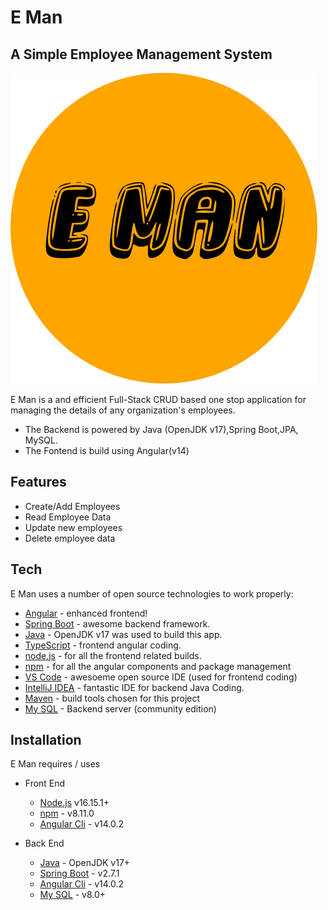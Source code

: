 # E Man
## A Simple Employee Management System 

[![E Man Logo](https://raw.githubusercontent.com/iharshpathak/eMan-Employee_manager/main/empManFrontend/empManfront/src/assets/EmanLogo.png)](https://github.com/iharshpathak/eMan-Employee_manager)


E  Man is a and efficient 
Full-Stack CRUD based 
one stop application 
for managing the details of any organization's employees.

- The Backend is powered by Java (OpenJDK v17),Spring Boot,JPA, MySQL.
- The Fontend is build using Angular(v14)

## Features

- Create/Add Employees
- Read Employee Data
- Update new employees
- Delete employee data


## Tech

E Man uses a number of open source technologies to work properly:

- [Angular](https://angular.io/) - enhanced frontend!
- [Spring Boot](https://spring.io/projects/spring-boot) - awesome backend framework.
- [Java](https://openjdk.org/) - OpenJDK v17 was used to build this app.
- [TypeScript](https://www.typescriptlang.org/) - frontend angular coding.
- [node.js](https://nodejs.org/en/) - for all the frontend related builds.
- [npm](https://www.npmjs.com/) - for all the angular components and package management
- [VS Code](https://code.visualstudio.com/) - awesoeme open source IDE (used for frontend coding)
- [IntelliJ IDEA](https://www.jetbrains.com/idea/) - fantastic IDE for backend Java Coding.
- [Maven](https://maven.apache.org/) - build tools chosen for this project
- [My SQL](https://www.mysql.com/) - Backend server (community edition)



## Installation

E Man requires / uses
  - Front End
    - [Node.js](https://nodejs.org/) v16.15.1+
    - [npm](https://www.npmjs.com/) - v8.11.0
    -  [Angular Cli](https://angular.io/cli) - v14.0.2

- Back End
    - [Java](https://openjdk.org/) - OpenJDK v17+
    - [Spring Boot](https://spring.io/projects/spring-boot) - v2.7.1
    -  [Angular Cli](https://angular.io/cli) - v14.0.2
    -  [My SQL](https://www.mysql.com/) - v8.0+
